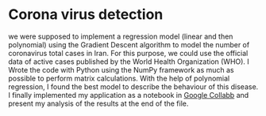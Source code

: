 # Corona virus detection
we were supposed to implement a regression model (linear and then polynomial) using the Gradient Descent algorithm to model the number of coronavirus total cases in Iran.
For this purpose, we could use the official data of active cases published by the World Health Organization (WHO).
I Wrote the code with Python using the NumPy framework as much as possible to perform matrix calculations.
With the help of polynomial regression, I found the best model to describe the behaviour of this disease.
I finally implemented my application as a notebook in [Google Collabb](https://colab.research.google.com/drive/1SCo3LSPmeH3GRUsQDuOwY3cr3XflaN62?usp=sharing) and present my analysis of the results at the end of the file.


